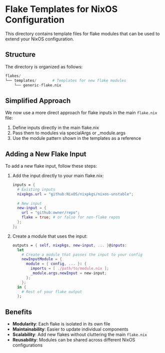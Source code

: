 # Flake Templates for NixOS Configuration

This directory contains template files for flake modules that can be used to extend your NixOS configuration.

## Structure

The directory is organized as follows:

```nix
flakes/
└── templates/       # Templates for new flake modules
    └── generic-flake.nix
```

## Simplified Approach

We now use a more direct approach for flake inputs in the main `flake.nix` file:

1. Define inputs directly in the main flake.nix
2. Pass them to modules via specialArgs or _module.args
3. Use the module pattern shown in the templates as a reference

## Adding a New Flake Input

To add a new flake input, follow these steps:

1. Add the input directly to your main flake.nix:

   ```nix
   inputs = {
     # Existing inputs
     nixpkgs.url = "github:NixOS/nixpkgs/nixos-unstable";
     
     # New input
     new-input = {
       url = "github:owner/repo";
       flake = true; # or false for non-flake repos
     };
   };
   ```

2. Create a module that uses the input:

   ```nix
   outputs = { self, nixpkgs, new-input, ... }@inputs: 
     let
       # Create a module that passes the input to your config
       newInputModule = {
         module = { config, ... }: {
           imports = [ ./path/to/module.nix ];
           _module.args.newInput = new-input;
         };
       };
     in {
       # Rest of your flake output
     };
   ```

## Benefits

- **Modularity**: Each flake is isolated in its own file
- **Maintainability**: Easier to update individual components
- **Scalability**: Add new flakes without cluttering the main `flake.nix`
- **Reusability**: Modules can be shared across different NixOS configurations
